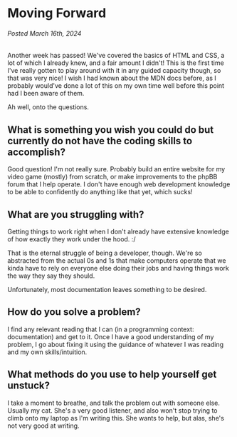# Moving Forward
###### Posted March 16th, 2024

Another week has passed! We've covered the basics of HTML and CSS, a lot of which I already knew, and a fair amount I didn't! This is the first time I've really gotten to play around with it in any guided capacity though, so that was very nice! I wish I had known about the MDN docs before, as I probably would've done a lot of this on my own time well before this point had I been aware of them.

Ah well, onto the questions.

## What is something you wish you could do but currently do not have the coding skills to accomplish?
Good question! I'm not really sure. Probably build an entire website for my video game (mostly) from scratch, or make improvements to the phpBB forum that I help operate. I don't have enough web development knowledge to be able to confidently do anything like that yet, which sucks!

## What are you struggling with?
Getting things to work right when I don't already have extensive knowledge of how exactly they work under the hood. :/

That is the eternal struggle of being a developer, though. We're so abstracted from the actual 0s and 1s that make computers operate that we kinda have to rely on everyone else doing their jobs and having things work the way they say they should.

Unfortunately, most documentation leaves something to be desired.

## How do you solve a problem? 
I find any relevant reading that I can (in a programming context: documentation) and get to it. Once I have a good understanding of my problem, I go about fixing it using the guidance of whatever I was reading and my own skills/intuition.

## What methods do you use to help yourself get unstuck?
I take a moment to breathe, and talk the problem out with someone else. Usually my cat. She's a very good listener, and also won't stop trying to climb onto my laptop as I'm writing this. She wants to help, but alas, she's not very good at writing.
